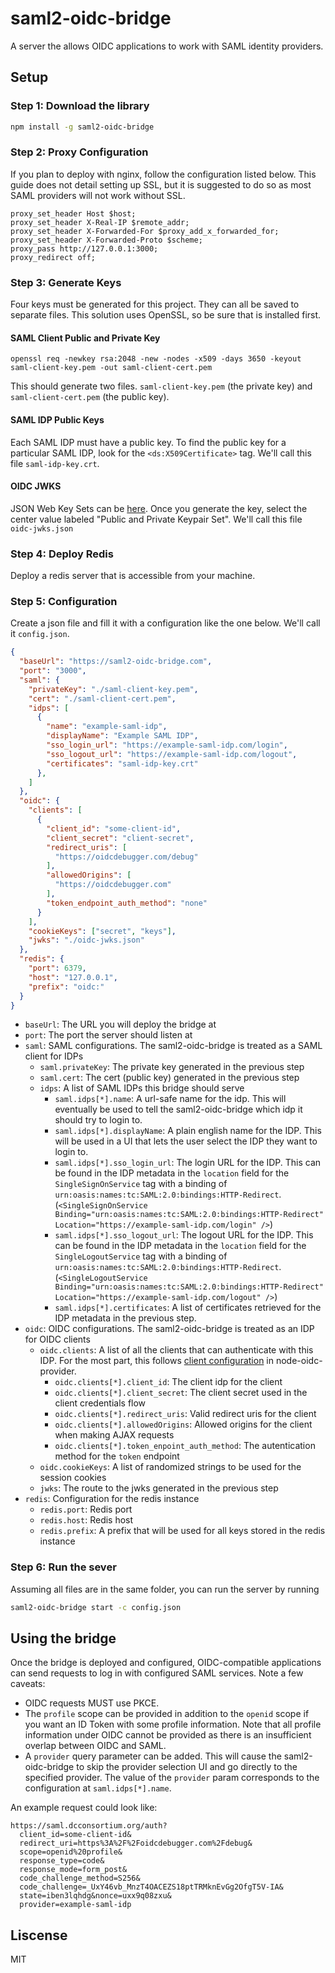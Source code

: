 # saml2-oidc-bridge

A server the allows OIDC applications to work with SAML identity providers.

## Setup

### Step 1: Download the library

```bash
npm install -g saml2-oidc-bridge
```

### Step 2: Proxy Configuration

If you plan to deploy with nginx, follow the configuration listed below. This guide does not detail setting up SSL, but it is suggested to do so as most SAML providers will not work without SSL.

```
proxy_set_header Host $host;
proxy_set_header X-Real-IP $remote_addr;
proxy_set_header X-Forwarded-For $proxy_add_x_forwarded_for;
proxy_set_header X-Forwarded-Proto $scheme;
proxy_pass http://127.0.0.1:3000;
proxy_redirect off;
```

### Step 3: Generate Keys

Four keys must be generated for this project. They can all be saved to separate files. This solution uses OpenSSL, so be sure that is installed first.

#### SAML Client Public and Private Key
```
openssl req -newkey rsa:2048 -new -nodes -x509 -days 3650 -keyout saml-client-key.pem -out saml-client-cert.pem
```

This should generate two files. `saml-client-key.pem` (the private key) and `saml-client-cert.pem` (the public key).


#### SAML IDP Public Keys

Each SAML IDP must have a public key. To find the public key for a particular SAML IDP, look for the `<ds:X509Certificate>` tag. We'll call this file `saml-idp-key.crt`.

#### OIDC JWKS

JSON Web Key Sets can be [here](https://mkjwk.org/). Once you generate the key, select the center value labeled "Public and Private Keypair Set". We'll call this file `oidc-jwks.json`

### Step 4: Deploy Redis

Deploy a redis server that is accessible from your machine.

### Step 5: Configuration

Create a json file and fill it with a configuration like the one below. We'll call it `config.json`.

```json
{
  "baseUrl": "https://saml2-oidc-bridge.com",
  "port": "3000",
  "saml": {
    "privateKey": "./saml-client-key.pem",
    "cert": "./saml-client-cert.pem",
    "idps": [
      {
        "name": "example-saml-idp",
        "displayName": "Example SAML IDP",
        "sso_login_url": "https://example-saml-idp.com/login",
        "sso_logout_url": "https://example-saml-idp.com/logout",
        "certificates": "saml-idp-key.crt"
      },
    ]
  },
  "oidc": {
    "clients": [
      {
        "client_id": "some-client-id",
        "client_secret": "client-secret",
        "redirect_uris": [
          "https://oidcdebugger.com/debug"
        ],
        "allowedOrigins": [
          "https://oidcdebugger.com"
        ],
        "token_endpoint_auth_method": "none"
      }
    ],
    "cookieKeys": ["secret", "keys"],
    "jwks": "./oidc-jwks.json"
  },
  "redis": {
    "port": 6379,
    "host": "127.0.0.1",
    "prefix": "oidc:"
  }
}
```

 - `baseUrl`: The URL you will deploy the bridge at
 - `port`: The port the server should listen at
 - `saml`: SAML configurations. The saml2-oidc-bridge is treated as a SAML client for IDPs
    - `saml.privateKey`: The private key generated in the previous step
    - `saml.cert`: The cert (public key) generated in the previous step
    - `idps`: A list of SAML IDPs this bridge should serve
       - `saml.idps[*].name`: A url-safe name for the idp. This will eventually be used to tell the saml2-oidc-bridge which idp it should try to login to.
       - `saml.idps[*].displayName`: A plain english name for the IDP. This will be used in a UI that lets the user select the IDP they want to login to.
       - `saml.idps[*].sso_login_url`: The login URL for the IDP. This can be found in the IDP metadata in the `location` field for the `SingleSignOnService` tag with a binding of `urn:oasis:names:tc:SAML:2.0:bindings:HTTP-Redirect`. (`<SingleSignOnService Binding="urn:oasis:names:tc:SAML:2.0:bindings:HTTP-Redirect" Location="https://example-saml-idp.com/login" />`)
       - `saml.idps[*].sso_logout_url`: The logout URL for the IDP. This can be found in the IDP metadata in the `location` field for the `SingleLogoutService` tag with a binding of `urn:oasis:names:tc:SAML:2.0:bindings:HTTP-Redirect`. (`<SingleLogoutService Binding="urn:oasis:names:tc:SAML:2.0:bindings:HTTP-Redirect" Location="https://example-saml-idp.com/logout" />`)
       - `saml.idps[*].certificates`: A list of certificates retrieved for the IDP metadata in the previous step.
 - `oidc`: OIDC configurations. The saml2-oidc-bridge is treated as an IDP for OIDC clients
    - `oidc.clients`: A list of all the clients that can authenticate with this IDP. For the most part, this follows [client configuration](https://github.com/panva/node-oidc-provider/blob/main/docs/README.md#clients) in node-oidc-provider.
       - `oidc.clients[*].client_id`: The client idp for the client
       - `oidc.clients[*].client_secret`: The client secret used in the client credentials flow
       - `oidc.clients[*].redirect_uris`: Valid redirect uris for the client
       - `oidc.clients[*].allowedOrigins`: Allowed origins for the client when making AJAX requests
       - `oidc.clients[*].token_enpoint_auth_method`: The autentication method for the `token` endpoint
    - `oidc.cookieKeys`: A list of randomized strings to be used for the session cookies
    - `jwks`: The route to the jwks generated in the previous step
 - `redis`: Configuration for the redis instance
    - `redis.port`: Redis port
    - `redis.host`: Redis host
    - `redis.prefix`: A prefix that will be used for all keys stored in the redis instance

### Step 6: Run the sever

Assuming all files are in the same folder, you can run the server by running

```bash
saml2-oidc-bridge start -c config.json
```

## Using the bridge

Once the bridge is deployed and configured, OIDC-compatible applications can send requests to log in with configured SAML services. Note a few caveats:
 - OIDC requests MUST use PKCE.
 - The `profile` scope can be provided in addition to the `openid` scope if you want an ID Token with some profile information. Note that all profile information under OIDC cannot be provided as there is an insufficient overlap between OIDC and SAML.
 - A `provider` query parameter can be added. This will cause the saml2-oidc-bridge to skip the provider selection UI and go directly to the specified provider. The value of the `provider` param corresponds to the configuration at `saml.idps[*].name`.

An example request could look like:
```
https://saml.dcconsortium.org/auth?
  client_id=some-client-id&
  redirect_uri=https%3A%2F%2Foidcdebugger.com%2Fdebug&
  scope=openid%20profile&
  response_type=code&
  response_mode=form_post&
  code_challenge_method=S256&
  code_challenge=_UxY46vb_MnzT4OACEZS18ptTRMknEvGg2OfgT5V-IA&
  state=iben3lqhdg&nonce=uxx9q08zxu&
  provider=example-saml-idp
```

## Liscense
MIT
